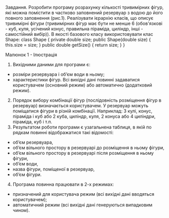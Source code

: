 Завдання. Розробити програму розрахунку кількості тривимірних фігур, які можна помістити в частково заповнений резервуар з водою до його повного заповнення (рис.1).
Реалізувати ієрархію класів, що описує тривимірні фігури (тривимірних фігур має бути не менше 6 (обов'язкові - куб, куля, усічений конус, правильна піраміда, циліндр, інші - самостійний вибір)). В якості базового класу використовувати клас Shape:
class Shape {
    private double size;
    public Shape(double size) {
        this.size = size;
    }
    public double getSize() {
        return size;
    }
}

 

Малюнок 1 - Ілюстрація

1. Вихідними даними для програми є:
- розміри резервуара і об’єм води в ньому;
- характеристики фігур.
Всі вихідні дані повинні задаватися користувачем (основний режим) або автоматично (додатковий режим).
2. Порядок вибору комбінації фігур (послідовність розміщення фігур в резервуар) визначається користувачем. У резервуар можуть поміщатися фігури в різній комбінації. Наприклад: 3 кулі, конус, піраміда і куб або 2 куба, циліндр, куля, 2 конуса або 4 циліндри, піраміда, куб і т.п.
3. Результатом роботи програми є узагальнена таблиця, в якій по рядкам повинні відображатися такі відомості:
- об’єм резервуара,
- об’єм вільного простору в резервуарі до розміщення в ньому фігури,
- об’єм вільного простору в резервуарі після розміщення в ньому фігури,
- об’єм води,
- назва фігури, поміщеної в резервуар,
- об’єм фігури.
4. Програма повинна працювати в 2-х режимах:
- призначений для користувача режим (всі вихідні дані вводяться користувачем);
- автоматичний режим (всі вихідні дані генеруються випадковим чином).
